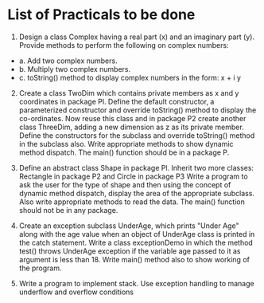 # List of Practicals to be done

1. Design a class Complex having a real part (x) and an imaginary part (y). Provide methods to perform the following on complex numbers:

- a. Add two complex numbers.
- b. Multiply two complex numbers.
- c. toString() method to display complex numbers in the form: x + i y

2. Create a class TwoDim which contains private members as x and y coordinates in package Pl. Define the default constructor, a parameterized constructor and override toString() method to display the co-ordinates. Now reuse this class and in package P2 create another class ThreeDim, adding a new dimension as z as its private member. Define the constructors for the subclass and override toString() method in the subclass also. Write appropriate methods to show dynamic method dispatch. The main() function should be in a package P.

3. Define an abstract class Shape in package Pl. Inherit two more classes: Rectangle in package P2 and Circle in package P3 Write a program to ask the user for the type of shape and then using the concept of dynamic method dispatch, display the area of the appropriate subclass. Also write appropriate methods to read the data. The main() function should not be in any package.

4. Create an exception subclass UnderAge, which prints "Under Age" along with the age value when an object of UnderAge class is printed in the catch statement. Write a class exceptionDemo in which the method test() throws UnderAge exception if the variable age passed to it as argument is less than 18. Write main() method also to show working of the program.

5. Write a program to implement stack. Use exception handling to manage underflow and overflow conditions
